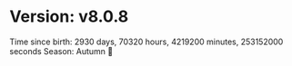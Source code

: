 # Version: v8.0.8
Time since birth: 2930 days, 70320 hours, 4219200 minutes, 253152000 seconds
Season: Autumn 🍁
